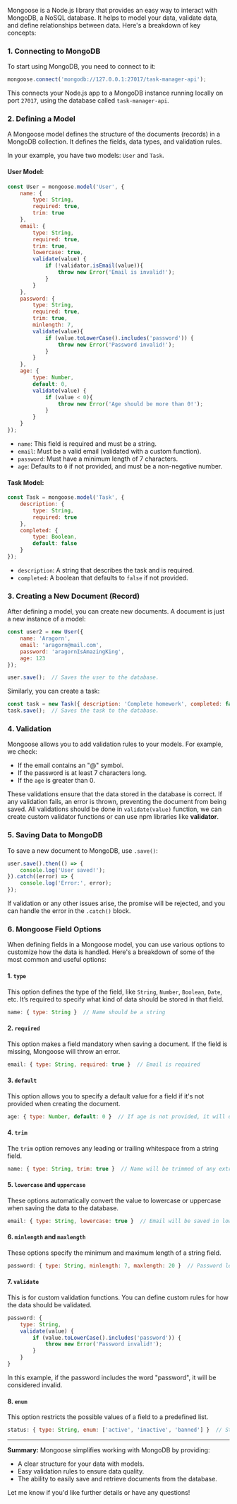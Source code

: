 
Mongoose is a Node.js library that provides an easy way to interact with MongoDB, a NoSQL database. It helps to model your data, validate data, and define relationships between data. Here's a breakdown of key concepts:

### 1. **Connecting to MongoDB**

To start using MongoDB, you need to connect to it:

```javascript
mongoose.connect('mongodb://127.0.0.1:27017/task-manager-api');
```

This connects your Node.js app to a MongoDB instance running locally on port `27017`, using the database called `task-manager-api`.

### 2. **Defining a Model**

A Mongoose model defines the structure of the documents (records) in a MongoDB collection. It defines the fields, data types, and validation rules.

In your example, you have two models: `User` and `Task`.

#### **User Model**:

```javascript
const User = mongoose.model('User', {
    name: {
        type: String,
        required: true,
        trim: true
    },
    email: {
        type: String,
        required: true,
        trim: true,
        lowercase: true,
        validate(value) {
            if (!validator.isEmail(value)){
                throw new Error('Email is invalid!');
            }
        }
    },
    password: {
        type: String,
        required: true,
        trim: true,
        minlength: 7,
        validate(value){
            if (value.toLowerCase().includes('password')) {
                throw new Error('Password invalid!');
            }
        }
    },
    age: {
        type: Number,
        default: 0,
        validate(value) {
            if (value < 0){
                throw new Error('Age should be more than 0!');
            }
        }
    }
});
```

- `name`: This field is required and must be a string.
- `email`: Must be a valid email (validated with a custom function).
- `password`: Must have a minimum length of 7 characters.
- `age`: Defaults to `0` if not provided, and must be a non-negative number.

#### **Task Model**:

```javascript
const Task = mongoose.model('Task', {
    description: {
        type: String,
        required: true
    },
    completed: {
        type: Boolean,
        default: false
    }
});
```

- `description`: A string that describes the task and is required.
- `completed`: A boolean that defaults to `false` if not provided.

### 3. **Creating a New Document (Record)**

After defining a model, you can create new documents. A document is just a new instance of a model:

```javascript
const user2 = new User({
    name: 'Aragorn',
    email: 'aragorn@mail.com',
    password: 'aragornIsAmazingKing',
    age: 123
});

user.save();  // Saves the user to the database.
```

Similarly, you can create a task:

```javascript
const task = new Task({ description: 'Complete homework', completed: false });
task.save();  // Saves the task to the database.
```

### 4. **Validation**

Mongoose allows you to add validation rules to your models. For example, we check:

- If the email contains an "@" symbol.
- If the password is at least 7 characters long.
- If the `age` is greater than 0.

These validations ensure that the data stored in the database is correct. If any validation fails, an error is thrown, preventing the document from being saved. All validations should be done in `validate(value)` function, we can create custom validator functions or can use npm libraries like **validator**.

### 5. **Saving Data to MongoDB**

To save a new document to MongoDB, use `.save()`:

```javascript
user.save().then(() => {
    console.log('User saved!');
}).catch((error) => {
    console.log('Error:', error);
});
```

If validation or any other issues arise, the promise will be rejected, and you can handle the error in the `.catch()` block.

###  6. **Mongoose Field Options**

When defining fields in a Mongoose model, you can use various options to customize how the data is handled. Here's a breakdown of some of the most common and useful options:

#### 1. **`type`**

This option defines the type of the field, like `String`, `Number`, `Boolean`, `Date`, etc. It’s required to specify what kind of data should be stored in that field.

```javascript
name: { type: String }  // Name should be a string
```

#### 2. **`required`**

This option makes a field mandatory when saving a document. If the field is missing, Mongoose will throw an error.

```javascript
email: { type: String, required: true }  // Email is required
```

#### 3. **`default`**

This option allows you to specify a default value for a field if it's not provided when creating the document.

```javascript
age: { type: Number, default: 0 }  // If age is not provided, it will default to 0
```

#### 4. **`trim`**

The `trim` option removes any leading or trailing whitespace from a string field.

```javascript
name: { type: String, trim: true }  // Name will be trimmed of any extra spaces
```

#### 5. **`lowercase` and `uppercase`**

These options automatically convert the value to lowercase or uppercase when saving the data to the database.

```javascript
email: { type: String, lowercase: true }  // Email will be saved in lowercase
```

#### 6. **`minlength` and `maxlength`**

These options specify the minimum and maximum length of a string field.

```javascript
password: { type: String, minlength: 7, maxlength: 20 }  // Password length should be between 7 and 20 characters
```

#### 7. **`validate`**

This is for custom validation functions. You can define custom rules for how the data should be validated.

```javascript
password: { 
    type: String, 
    validate(value) {
        if (value.toLowerCase().includes('password')) {
            throw new Error('Password invalid!');
        }
    } 
}
```

In this example, if the password includes the word "password", it will be considered invalid.

#### 8. **`enum`**

This option restricts the possible values of a field to a predefined list.

```javascript
status: { type: String, enum: ['active', 'inactive', 'banned'] }  // Status must be one of these three values
```

---

**Summary:** Mongoose simplifies working with MongoDB by providing:

- A clear structure for your data with models.
- Easy validation rules to ensure data quality.
- The ability to easily save and retrieve documents from the database.

Let me know if you'd like further details or have any questions!